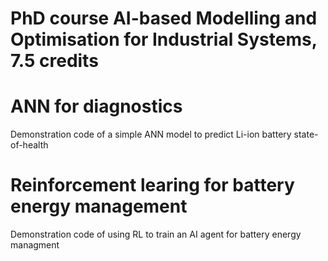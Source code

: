 # PhD course AI-based Modelling and Optimisation for Industrial Systems, 7.5 credits

# ANN for diagnostics
Demonstration code of a simple ANN model to predict Li-ion battery state-of-health

# Reinforcement learing for battery energy management
Demonstration code of using RL to train an AI agent for battery energy managment
